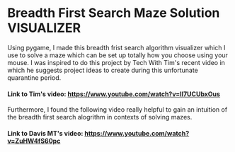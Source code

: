 # Breadth First Search Maze Solution VISUALIZER
Using pygame, I made this breadth frist search algorithm visualizer which I use to solve a maze which can be set up totally how you choose using your mouse. I was inspired to do this project by Tech With Tim's recent video in which he suggests project ideas to create during this unfortunate quarantine period. 
#### Link to Tim's video: https://www.youtube.com/watch?v=II7UCUbxOus
Furthermore, I found the following video really helpful to gain an intuition of the breadth first search alogrithm in contexts of solving mazes.
#### Link to Davis MT's video: https://www.youtube.com/watch?v=ZuHW4fS60pc

